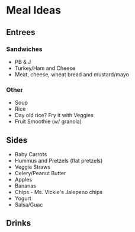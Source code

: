 # Meal Ideas

## Entrees



### Sandwiches

 - PB & J
 - Turkey/Ham and Cheese
 - Meat, cheese, wheat bread and mustard/mayo

### Other

 - Soup
 - Rice
 - Day old rice? Fry it with Veggies
 - Fruit Smoothie (w/ granola)


## Sides

 - Baby Carrots
 - Hummus and Pretzels (flat pretzels)
 - Veggie Straws
 - Celery/Peanut Butter
 - Apples
 - Bananas 
 - Chips - Ms. Vickie's Jalepeno chips
 - Yogurt
 - Salsa/Guac 

## Drinks

